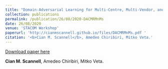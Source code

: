 ```yaml
---
title: "Domain-Adversarial Learning for Multi-Centre, Multi-Vendor, and Multi-Disease Cardiac MR Image Segmentation"
collection: publications
permalink: /publication/26/08/2020-DACMRMnMs
date: 26/08/2020
venue: 'STACOM Workshop'
paperurl: 'http://cianmscannell.github.io/files/DACMRMnMs.pdf '
citation: '<b>Cian M. Scannell</b>, Amedeo Chiribiri, Mitko Veta.'
---
```


<a href='http://cianmscannell.github.io/files/DACMRMnMs.pdf '>Download paper here</a>


<b>Cian M. Scannell</b>, Amedeo Chiribiri, Mitko Veta.